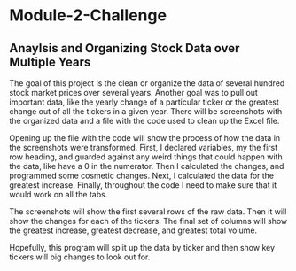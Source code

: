 # Module-2-Challenge
## Anaylsis and Organizing Stock Data over Multiple Years

The goal of this project is the clean or organize the data of several hundred stock market prices over several years. Another goal was to pull out important data, like the yearly change of a particular ticker or the greatest change out of all the tickers in a given year. There will be screenshots with the organized data and a file with the code used to clean up the Excel file. 

Opening up the file with the code will show the process of how the data in the screenshots were transformed. First, I declared variables, my the first row heading, and guarded against any weird things that could happen with the data, like have a 0 in the numerator. Then I calculated the changes, and programmed some cosmetic changes. Next, I calculated the data for the greatest increase. Finally, throughout the code I need to make sure that it would work on all the tabs. 

The screenshots will show the first several rows of the raw data. Then it will show the changes for each of the tickers. The final set of columns will show the greatest increase, greatest decrease, and greatest total volume. 

Hopefully, this program will split up the data by ticker and then show key tickers will big changes to look out for. 
